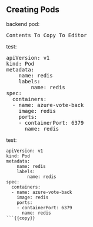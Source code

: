 ## Creating Pods

backend pod:

<pre class="file"
  data-filename="./files/pod-front.yaml"
  data-target="replace">Contents To Copy To Editor</pre>

test:

<pre class="file"
  data-filename="./files/pod-front.yaml"
  data-target="replace">
apiVersion: v1
kind: Pod
metadata:
    name: redis
    labels:
        name: redis
spec:
  containers:
  - name: azure-vote-back
    image: redis
    ports:
    - containerPort: 6379
      name: redis
</pre>

test:

```
apiVersion: v1
kind: Pod
metadata:
    name: redis
    labels:
        name: redis
spec:
  containers:
  - name: azure-vote-back
    image: redis
    ports:
    - containerPort: 6379
      name: redis
```{{copy}}